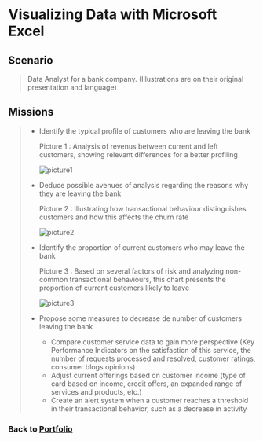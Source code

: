 # Visualizing Data with Microsoft Excel

## Scenario
 > Data Analyst for a bank company. (Illustrations are on their original presentation and language)

## Missions
> * Identify the typical profile of customers who are leaving the bank
>
>   Picture 1 : Analysis of revenus between current and left customers, showing relevant differences for a better profiling
> 
>   ![picture1](/Projects/Project_1_folder/images/Image_1.jpg)
> 
> * Deduce possible avenues of analysis regarding the reasons why they are leaving the bank
>  
>   Picture 2 : Illustrating how transactional behaviour distinguishes customers and how this affects the churn rate
>
>   ![picture2](/Projects/Project_1_folder/images/Image_2.jpg)
> 
> * Identify the proportion of current customers who may leave the bank
>  
>   Picture 3 : Based on several factors of risk and analyzing non-common transactional behaviours, this chart presents the proportion of current customers likely to leave
>
>   ![picture3](/Projects/Project_1_folder/images/Image_3.jpg)
>
> * Propose some measures to decrease de number of customers leaving the bank
>     - Compare customer service data to gain more perspective (Key Performance Indicators on the satisfaction of this service, the number of requests processed and resolved, customer ratings, consumer blogs opinions)
>     - Adjust current offerings based on customer income (type of card based on income, credit offers, an expanded range of services and products, etc.)
>     - Create an alert system when a customer reaches a threshold in their transactional behavior, such as a decrease in activity


### Back to [Portfolio](https://ivancor93.github.io/Portfolio)
